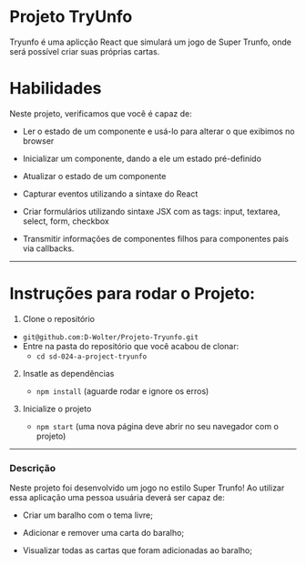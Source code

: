 # Projeto TryUnfo

Tryunfo é uma aplicção React que simulará um jogo de Super Trunfo, onde será possível criar suas próprias cartas.

# Habilidades
Neste projeto, verificamos que você é capaz de:

* Ler o estado de um componente e usá-lo para alterar o que exibimos no browser

* Inicializar um componente, dando a ele um estado pré-definido

* Atualizar o estado de um componente

* Capturar eventos utilizando a sintaxe do React

* Criar formulários utilizando sintaxe JSX com as tags: input, textarea, select, form, checkbox

* Transmitir informações de componentes filhos para componentes pais via callbacks.

---

# Instruções para rodar o Projeto:

1. Clone o repositório
  * `git@github.com:D-Wolter/Projeto-Tryunfo.git`
  * Entre na pasta do repositório que você acabou de clonar:
    * `cd sd-024-a-project-tryunfo`

2. Insatle as dependências
    * `npm install` (aguarde rodar e ignore os erros)

3. Inicialize o projeto
    * `npm start` (uma nova página deve abrir no seu navegador com o projeto)

---

### Descrição

Neste projeto foi desenvolvido um jogo no estilo Super Trunfo! Ao utilizar essa aplicação uma pessoa usuária deverá ser capaz de:

* Criar um baralho com o tema livre;

* Adicionar e remover uma carta do baralho;

* Visualizar todas as cartas que foram adicionadas ao baralho;

